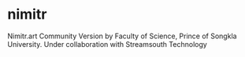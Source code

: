 # nimitr
Nimitr.art Community Version by Faculty of Science, Prince of Songkla University.  Under collaboration with Streamsouth Technology
